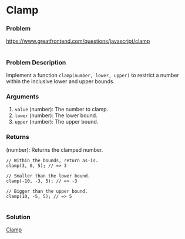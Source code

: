 # Clamp

### Problem

https://www.greatfrontend.com/questions/javascript/clamp

#

### Problem Description

Implement a function `clamp(number, lower, upper)` to restrict a number within the inclusive lower and upper bounds.

### Arguments

1. `value` (number): The number to clamp.
2. `lower` (number): The lower bound.
3. `upper` (number): The upper bound.

### Returns
(number): Returns the clamped number.


```
// Within the bounds, return as-is.
clamp(3, 0, 5); // => 3

// Smaller than the lower bound.
clamp(-10, -3, 5); // => -3

// Bigger than the upper bound.
clamp(10, -5, 5); // => 5

```


#

### Solution

[Clamp](./clamp/clamp.js)